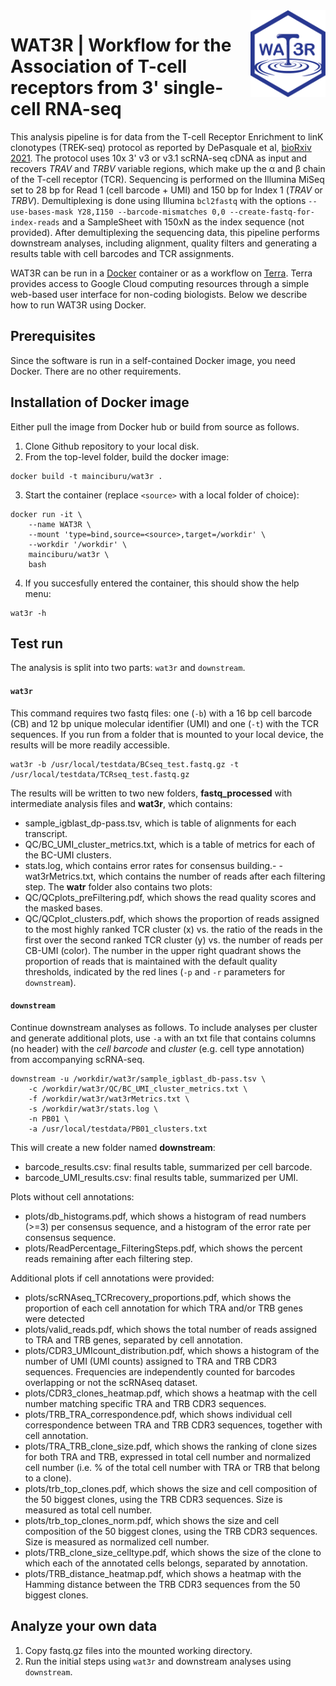 <img align="right" src="image/WAT3Rlogo.png" width="120">

# WAT3R | Workflow for the Association of T-cell receptors from 3' single-cell RNA-seq

This analysis pipeline is for data from the T-cell Receptor Enrichment to linK clonotypes (TREK-seq) protocol as reported by DePasquale et al, [bioRxiv 2021](https://www.biorxiv.org/content/10.1101/2021.12.01.470599v1). The protocol uses 10x 3' v3 or v3.1 scRNA-seq cDNA as input and recovers *TRAV* and *TRBV* variable regions, which make up the &alpha; and &beta; chain of the T-cell receptor (TCR). Sequencing is performed on the Illumina MiSeq set to 28 bp for Read 1 (cell barcode + UMI) and 150 bp for Index 1 (*TRAV* or *TRBV*). Demultiplexing is done using Illumina `bcl2fastq` with the options `--use-bases-mask Y28,I150 --barcode-mismatches 0,0 --create-fastq-for-index-reads` and a SampleSheet with 150xN as the index sequence (not provided). After demultiplexing the sequencing data, this pipeline performs downstream analyses, including alignment, quality filters and generating a results table with cell barcodes and TCR assignments.

WAT3R can be run in a [Docker](https://www.docker.com) container or as a workflow on [Terra](https://app.terra.bio). Terra provides access to Google Cloud computing resources through a simple web-based user interface for non-coding biologists. Below we describe how to run WAT3R using Docker.


## Prerequisites
Since the software is run in a self-contained Docker image, you need Docker. There are no other requirements.


## Installation of Docker image
Either pull the image from Docker hub or build from source as follows.

1. Clone Github repository to your local disk.
2. From the top-level folder, build the docker image:
```
docker build -t mainciburu/wat3r .
```
3. Start the container (replace `<source>` with a local folder of choice):
```
docker run -it \
	--name WAT3R \
	--mount 'type=bind,source=<source>,target=/workdir' \
	--workdir '/workdir' \
	mainciburu/wat3r \
	bash
```
4. If you succesfully entered the container, this should show the help menu:
```
wat3r -h
```


## Test run
The analysis is split into two parts: `wat3r` and `downstream`. 

#### `wat3r`
This command requires two fastq files: one (`-b`) with a 16 bp cell barcode (CB) and 12 bp unique molecular identifier (UMI) and one (`-t`) with the TCR sequences. If you run from a folder that is mounted to your local device, the results will be more readily accessible.
```
wat3r -b /usr/local/testdata/BCseq_test.fastq.gz -t /usr/local/testdata/TCRseq_test.fastq.gz
```
The results will be written to two new folders, **fastq_processed** with intermediate analysis files and **wat3r**, which contains:
- sample_igblast_dp-pass.tsv, which is table of alignments for each transcript.
- QC/BC_UMI_cluster_metrics.txt, which is a table of metrics for each of the BC-UMI clusters.
- stats.log, which contains error rates for consensus building.- - wat3rMetrics.txt, which contains the number of reads after each filtering step.
The **watr** folder also contains two plots:
- QC/QCplots_preFiltering.pdf, which shows the read quality scores and the masked bases.
- QC/QCplot_clusters.pdf, which shows the proportion of reads assigned to the most highly ranked TCR cluster (x) vs. the ratio of the reads in the first over the second ranked TCR cluster (y) vs. the number of reads per CB-UMI (color). The number in the upper right quadrant shows the proportion of reads that is maintained with the default quality thresholds, indicated by the red lines (`-p` and `-r` parameters for `downstream`).

#### `downstream`
Continue downstream analyses as follows. To include analyses per cluster and generate additional plots, use `-a` with an txt file that contains columns (no header) with the *cell barcode* and *cluster* (e.g. cell type annotation) from accompanying scRNA-seq.
```
downstream -u /workdir/wat3r/sample_igblast_db-pass.tsv \
	-c /workdir/wat3r/QC/BC_UMI_cluster_metrics.txt \
	-f /workdir/wat3r/wat3rMetrics.txt \
	-s /workdir/wat3r/stats.log \
	-n PB01 \
	-a /usr/local/testdata/PB01_clusters.txt
```
This will create a new folder named **downstream**:
- barcode_results.csv: final results table, summarized per cell barcode.
- barcode_UMI_results.csv: final results table, summarized per UMI.

Plots without cell annotations:
- plots/db_histograms.pdf, which shows a histogram of read numbers (>=3) per consensus sequence, and a histogram of the error rate per consensus sequence.
- plots/ReadPercentage_FilteringSteps.pdf, which shows the percent reads remaining after each filtering step.

Additional plots if cell annotations were provided:
- plots/scRNAseq_TCRrecovery_proportions.pdf, which shows the proportion of each cell annotation for which TRA and/or TRB genes were detected
- plots/valid_reads.pdf, which shows the total number of reads assigned to TRA and TRB genes, separated by cell annotation.
- plots/CDR3_UMIcount_distribution.pdf, which shows a histogram of the number of UMI (UMI counts) assigned to TRA and TRB CDR3 sequences. Frequencies are independently counted for barcodes overlapping or not the scRNAseq dataset. 
- plots/CDR3_clones_heatmap.pdf, which shows a heatmap with the cell number matching specific TRA and TRB CDR3 sequences.
- plots/TRB_TRA_correspondence.pdf, which shows individual cell correspondence between TRA and TRB CDR3 sequences, together with cell annotation. 
- plots/TRA_TRB_clone_size.pdf, which shows the ranking of clone sizes for both TRA and TRB, expressed in total cell number and normalized cell number (i.e. % of the total cell number with TRA or TRB that belong to a clone). 
- plots/trb_top_clones.pdf, which shows the size and cell composition of the 50 biggest clones, using the TRB CDR3 sequences. Size is measured as total cell number.
- plots/trb_top_clones_norm.pdf, which shows the size and cell composition of the 50 biggest clones, using the TRB CDR3 sequences. Size is measured as normalized cell number.
- plots/TRB_clone_size_celltype.pdf, which shows the size of the clone to which each of the annotated cells belongs, separated by annotation.  
- plots/TRB_distance_heatmap.pdf, which shows a heatmap with the Hamming distance between the TRB CDR3 sequences from the 50 biggest clones. 


## Analyze your own data
1. Copy fastq.gz files into the mounted working directory.
2. Run the initial steps using `wat3r` and downstream analyses using `downstream`.

